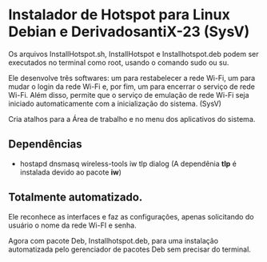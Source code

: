 # Instalador de Hotspot para Linux Debian e DerivadosantiX-23 (SysV)

Os arquivos InstallHotspot.sh, InstallHotspot e Installhotspot.deb  podem ser executados no terminal como root, usando o comando sudo ou su.

Ele desenvolve três softwares: um para restabelecer a rede Wi-Fi, um para mudar o login da rede Wi-Fi e, por fim, um para encerrar o serviço de rede Wi-Fi. Além disso, permite que o serviço de emulação de rede Wi-Fi seja iniciado automaticamente com a inicialização do sistema. (SysV)

Cria atalhos para a Área de trabalho e no menu dos aplicativos do sistema.

## Dependências

- hostapd dnsmasq wireless-tools iw tlp dialog (A dependênia **tlp** é instalada devido ao pacote **iw**)

## Totalmente automatizado.

Ele reconhece as interfaces e faz as configurações, apenas solicitando do usuário o nome da rede Wi-FI e senha.

Agora com pacote Deb, Installhotspot.deb, para uma instalação automatizada pelo gerenciador de pacotes Deb sem precisar do terminal.
